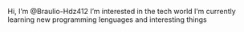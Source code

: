 Hi, I’m @Braulio-Hdz412
I’m interested in the tech world
I’m currently learning new programming lenguages and interesting things

<!---
Braulio-Hdz412/Braulio-Hdz412 is a ✨ special ✨ repository because its `README.md` (this file) appears on your GitHub profile.
You can click the Preview link to take a look at your changes.
--->
